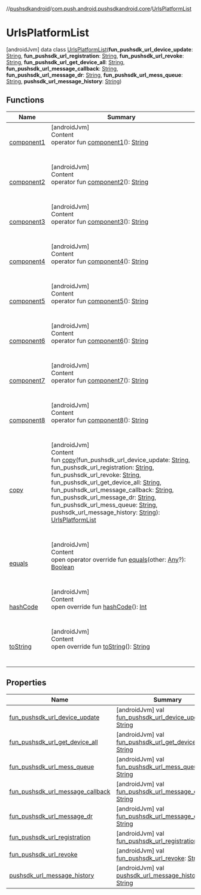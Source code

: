 //[pushsdkandroid](../../index.md)/[com.push.android.pushsdkandroid.core](../index.md)/[UrlsPlatformList](index.md)



# UrlsPlatformList  
 [androidJvm] data class [UrlsPlatformList](index.md)(**fun_pushsdk_url_device_update**: [String](https://kotlinlang.org/api/latest/jvm/stdlib/kotlin/-string/index.html), **fun_pushsdk_url_registration**: [String](https://kotlinlang.org/api/latest/jvm/stdlib/kotlin/-string/index.html), **fun_pushsdk_url_revoke**: [String](https://kotlinlang.org/api/latest/jvm/stdlib/kotlin/-string/index.html), **fun_pushsdk_url_get_device_all**: [String](https://kotlinlang.org/api/latest/jvm/stdlib/kotlin/-string/index.html), **fun_pushsdk_url_message_callback**: [String](https://kotlinlang.org/api/latest/jvm/stdlib/kotlin/-string/index.html), **fun_pushsdk_url_message_dr**: [String](https://kotlinlang.org/api/latest/jvm/stdlib/kotlin/-string/index.html), **fun_pushsdk_url_mess_queue**: [String](https://kotlinlang.org/api/latest/jvm/stdlib/kotlin/-string/index.html), **pushsdk_url_message_history**: [String](https://kotlinlang.org/api/latest/jvm/stdlib/kotlin/-string/index.html))   


## Functions  
  
|  Name|  Summary| 
|---|---|
| <a name="com.push.android.pushsdkandroid.core/UrlsPlatformList/component1/#/PointingToDeclaration/"></a>[component1](component1.md)| <a name="com.push.android.pushsdkandroid.core/UrlsPlatformList/component1/#/PointingToDeclaration/"></a>[androidJvm]  <br>Content  <br>operator fun [component1](component1.md)(): [String](https://kotlinlang.org/api/latest/jvm/stdlib/kotlin/-string/index.html)  <br><br><br>
| <a name="com.push.android.pushsdkandroid.core/UrlsPlatformList/component2/#/PointingToDeclaration/"></a>[component2](component2.md)| <a name="com.push.android.pushsdkandroid.core/UrlsPlatformList/component2/#/PointingToDeclaration/"></a>[androidJvm]  <br>Content  <br>operator fun [component2](component2.md)(): [String](https://kotlinlang.org/api/latest/jvm/stdlib/kotlin/-string/index.html)  <br><br><br>
| <a name="com.push.android.pushsdkandroid.core/UrlsPlatformList/component3/#/PointingToDeclaration/"></a>[component3](component3.md)| <a name="com.push.android.pushsdkandroid.core/UrlsPlatformList/component3/#/PointingToDeclaration/"></a>[androidJvm]  <br>Content  <br>operator fun [component3](component3.md)(): [String](https://kotlinlang.org/api/latest/jvm/stdlib/kotlin/-string/index.html)  <br><br><br>
| <a name="com.push.android.pushsdkandroid.core/UrlsPlatformList/component4/#/PointingToDeclaration/"></a>[component4](component4.md)| <a name="com.push.android.pushsdkandroid.core/UrlsPlatformList/component4/#/PointingToDeclaration/"></a>[androidJvm]  <br>Content  <br>operator fun [component4](component4.md)(): [String](https://kotlinlang.org/api/latest/jvm/stdlib/kotlin/-string/index.html)  <br><br><br>
| <a name="com.push.android.pushsdkandroid.core/UrlsPlatformList/component5/#/PointingToDeclaration/"></a>[component5](component5.md)| <a name="com.push.android.pushsdkandroid.core/UrlsPlatformList/component5/#/PointingToDeclaration/"></a>[androidJvm]  <br>Content  <br>operator fun [component5](component5.md)(): [String](https://kotlinlang.org/api/latest/jvm/stdlib/kotlin/-string/index.html)  <br><br><br>
| <a name="com.push.android.pushsdkandroid.core/UrlsPlatformList/component6/#/PointingToDeclaration/"></a>[component6](component6.md)| <a name="com.push.android.pushsdkandroid.core/UrlsPlatformList/component6/#/PointingToDeclaration/"></a>[androidJvm]  <br>Content  <br>operator fun [component6](component6.md)(): [String](https://kotlinlang.org/api/latest/jvm/stdlib/kotlin/-string/index.html)  <br><br><br>
| <a name="com.push.android.pushsdkandroid.core/UrlsPlatformList/component7/#/PointingToDeclaration/"></a>[component7](component7.md)| <a name="com.push.android.pushsdkandroid.core/UrlsPlatformList/component7/#/PointingToDeclaration/"></a>[androidJvm]  <br>Content  <br>operator fun [component7](component7.md)(): [String](https://kotlinlang.org/api/latest/jvm/stdlib/kotlin/-string/index.html)  <br><br><br>
| <a name="com.push.android.pushsdkandroid.core/UrlsPlatformList/component8/#/PointingToDeclaration/"></a>[component8](component8.md)| <a name="com.push.android.pushsdkandroid.core/UrlsPlatformList/component8/#/PointingToDeclaration/"></a>[androidJvm]  <br>Content  <br>operator fun [component8](component8.md)(): [String](https://kotlinlang.org/api/latest/jvm/stdlib/kotlin/-string/index.html)  <br><br><br>
| <a name="com.push.android.pushsdkandroid.core/UrlsPlatformList/copy/#kotlin.String#kotlin.String#kotlin.String#kotlin.String#kotlin.String#kotlin.String#kotlin.String#kotlin.String/PointingToDeclaration/"></a>[copy](copy.md)| <a name="com.push.android.pushsdkandroid.core/UrlsPlatformList/copy/#kotlin.String#kotlin.String#kotlin.String#kotlin.String#kotlin.String#kotlin.String#kotlin.String#kotlin.String/PointingToDeclaration/"></a>[androidJvm]  <br>Content  <br>fun [copy](copy.md)(fun_pushsdk_url_device_update: [String](https://kotlinlang.org/api/latest/jvm/stdlib/kotlin/-string/index.html), fun_pushsdk_url_registration: [String](https://kotlinlang.org/api/latest/jvm/stdlib/kotlin/-string/index.html), fun_pushsdk_url_revoke: [String](https://kotlinlang.org/api/latest/jvm/stdlib/kotlin/-string/index.html), fun_pushsdk_url_get_device_all: [String](https://kotlinlang.org/api/latest/jvm/stdlib/kotlin/-string/index.html), fun_pushsdk_url_message_callback: [String](https://kotlinlang.org/api/latest/jvm/stdlib/kotlin/-string/index.html), fun_pushsdk_url_message_dr: [String](https://kotlinlang.org/api/latest/jvm/stdlib/kotlin/-string/index.html), fun_pushsdk_url_mess_queue: [String](https://kotlinlang.org/api/latest/jvm/stdlib/kotlin/-string/index.html), pushsdk_url_message_history: [String](https://kotlinlang.org/api/latest/jvm/stdlib/kotlin/-string/index.html)): [UrlsPlatformList](index.md)  <br><br><br>
| <a name="kotlin/Any/equals/#kotlin.Any?/PointingToDeclaration/"></a>[equals](../-push-operative-data/index.md#%5Bkotlin%2FAny%2Fequals%2F%23kotlin.Any%3F%2FPointingToDeclaration%2F%5D%2FFunctions%2F105975098)| <a name="kotlin/Any/equals/#kotlin.Any?/PointingToDeclaration/"></a>[androidJvm]  <br>Content  <br>open operator override fun [equals](../-push-operative-data/index.md#%5Bkotlin%2FAny%2Fequals%2F%23kotlin.Any%3F%2FPointingToDeclaration%2F%5D%2FFunctions%2F105975098)(other: [Any](https://kotlinlang.org/api/latest/jvm/stdlib/kotlin/-any/index.html)?): [Boolean](https://kotlinlang.org/api/latest/jvm/stdlib/kotlin/-boolean/index.html)  <br><br><br>
| <a name="kotlin/Any/hashCode/#/PointingToDeclaration/"></a>[hashCode](../-push-operative-data/index.md#%5Bkotlin%2FAny%2FhashCode%2F%23%2FPointingToDeclaration%2F%5D%2FFunctions%2F105975098)| <a name="kotlin/Any/hashCode/#/PointingToDeclaration/"></a>[androidJvm]  <br>Content  <br>open override fun [hashCode](../-push-operative-data/index.md#%5Bkotlin%2FAny%2FhashCode%2F%23%2FPointingToDeclaration%2F%5D%2FFunctions%2F105975098)(): [Int](https://kotlinlang.org/api/latest/jvm/stdlib/kotlin/-int/index.html)  <br><br><br>
| <a name="kotlin/Any/toString/#/PointingToDeclaration/"></a>[toString](../-push-operative-data/index.md#%5Bkotlin%2FAny%2FtoString%2F%23%2FPointingToDeclaration%2F%5D%2FFunctions%2F105975098)| <a name="kotlin/Any/toString/#/PointingToDeclaration/"></a>[androidJvm]  <br>Content  <br>open override fun [toString](../-push-operative-data/index.md#%5Bkotlin%2FAny%2FtoString%2F%23%2FPointingToDeclaration%2F%5D%2FFunctions%2F105975098)(): [String](https://kotlinlang.org/api/latest/jvm/stdlib/kotlin/-string/index.html)  <br><br><br>


## Properties  
  
|  Name|  Summary| 
|---|---|
| <a name="com.push.android.pushsdkandroid.core/UrlsPlatformList/fun_pushsdk_url_device_update/#/PointingToDeclaration/"></a>[fun_pushsdk_url_device_update](fun_pushsdk_url_device_update.md)| <a name="com.push.android.pushsdkandroid.core/UrlsPlatformList/fun_pushsdk_url_device_update/#/PointingToDeclaration/"></a> [androidJvm] val [fun_pushsdk_url_device_update](fun_pushsdk_url_device_update.md): [String](https://kotlinlang.org/api/latest/jvm/stdlib/kotlin/-string/index.html)   <br>
| <a name="com.push.android.pushsdkandroid.core/UrlsPlatformList/fun_pushsdk_url_get_device_all/#/PointingToDeclaration/"></a>[fun_pushsdk_url_get_device_all](fun_pushsdk_url_get_device_all.md)| <a name="com.push.android.pushsdkandroid.core/UrlsPlatformList/fun_pushsdk_url_get_device_all/#/PointingToDeclaration/"></a> [androidJvm] val [fun_pushsdk_url_get_device_all](fun_pushsdk_url_get_device_all.md): [String](https://kotlinlang.org/api/latest/jvm/stdlib/kotlin/-string/index.html)   <br>
| <a name="com.push.android.pushsdkandroid.core/UrlsPlatformList/fun_pushsdk_url_mess_queue/#/PointingToDeclaration/"></a>[fun_pushsdk_url_mess_queue](fun_pushsdk_url_mess_queue.md)| <a name="com.push.android.pushsdkandroid.core/UrlsPlatformList/fun_pushsdk_url_mess_queue/#/PointingToDeclaration/"></a> [androidJvm] val [fun_pushsdk_url_mess_queue](fun_pushsdk_url_mess_queue.md): [String](https://kotlinlang.org/api/latest/jvm/stdlib/kotlin/-string/index.html)   <br>
| <a name="com.push.android.pushsdkandroid.core/UrlsPlatformList/fun_pushsdk_url_message_callback/#/PointingToDeclaration/"></a>[fun_pushsdk_url_message_callback](fun_pushsdk_url_message_callback.md)| <a name="com.push.android.pushsdkandroid.core/UrlsPlatformList/fun_pushsdk_url_message_callback/#/PointingToDeclaration/"></a> [androidJvm] val [fun_pushsdk_url_message_callback](fun_pushsdk_url_message_callback.md): [String](https://kotlinlang.org/api/latest/jvm/stdlib/kotlin/-string/index.html)   <br>
| <a name="com.push.android.pushsdkandroid.core/UrlsPlatformList/fun_pushsdk_url_message_dr/#/PointingToDeclaration/"></a>[fun_pushsdk_url_message_dr](fun_pushsdk_url_message_dr.md)| <a name="com.push.android.pushsdkandroid.core/UrlsPlatformList/fun_pushsdk_url_message_dr/#/PointingToDeclaration/"></a> [androidJvm] val [fun_pushsdk_url_message_dr](fun_pushsdk_url_message_dr.md): [String](https://kotlinlang.org/api/latest/jvm/stdlib/kotlin/-string/index.html)   <br>
| <a name="com.push.android.pushsdkandroid.core/UrlsPlatformList/fun_pushsdk_url_registration/#/PointingToDeclaration/"></a>[fun_pushsdk_url_registration](fun_pushsdk_url_registration.md)| <a name="com.push.android.pushsdkandroid.core/UrlsPlatformList/fun_pushsdk_url_registration/#/PointingToDeclaration/"></a> [androidJvm] val [fun_pushsdk_url_registration](fun_pushsdk_url_registration.md): [String](https://kotlinlang.org/api/latest/jvm/stdlib/kotlin/-string/index.html)   <br>
| <a name="com.push.android.pushsdkandroid.core/UrlsPlatformList/fun_pushsdk_url_revoke/#/PointingToDeclaration/"></a>[fun_pushsdk_url_revoke](fun_pushsdk_url_revoke.md)| <a name="com.push.android.pushsdkandroid.core/UrlsPlatformList/fun_pushsdk_url_revoke/#/PointingToDeclaration/"></a> [androidJvm] val [fun_pushsdk_url_revoke](fun_pushsdk_url_revoke.md): [String](https://kotlinlang.org/api/latest/jvm/stdlib/kotlin/-string/index.html)   <br>
| <a name="com.push.android.pushsdkandroid.core/UrlsPlatformList/pushsdk_url_message_history/#/PointingToDeclaration/"></a>[pushsdk_url_message_history](pushsdk_url_message_history.md)| <a name="com.push.android.pushsdkandroid.core/UrlsPlatformList/pushsdk_url_message_history/#/PointingToDeclaration/"></a> [androidJvm] val [pushsdk_url_message_history](pushsdk_url_message_history.md): [String](https://kotlinlang.org/api/latest/jvm/stdlib/kotlin/-string/index.html)   <br>

